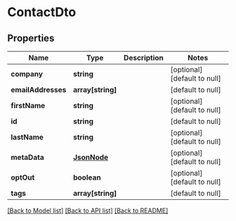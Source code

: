 # ContactDto

## Properties
Name | Type | Description | Notes
------------ | ------------- | ------------- | -------------
**company** | **string** |  | [optional] [default to null]
**emailAddresses** | **array[string]** |  | [default to null]
**firstName** | **string** |  | [optional] [default to null]
**id** | **string** |  | [default to null]
**lastName** | **string** |  | [optional] [default to null]
**metaData** | [**JsonNode**](JsonNode.md) |  | [optional] [default to null]
**optOut** | **boolean** |  | [optional] [default to null]
**tags** | **array[string]** |  | [default to null]

[[Back to Model list]](../README.md#documentation-for-models) [[Back to API list]](../README.md#documentation-for-api-endpoints) [[Back to README]](../README.md)


